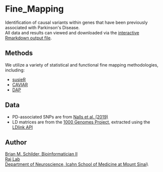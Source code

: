 # Fine_Mapping

Identification of causal variants within genes that have been previously associated with Parkinson's Disease.\
All data and results can viewed and downloaded via the [interactive Rmarkdown output file](https://rajlabmssm.github.io/Fine_Mapping/Fine_Mapping.html).

## Methods

We utilize a variety of statistical and functional fine mapping methodologies, including:
* [susieR](https://github.com/stephenslab/susieR)
* [CAVIAR](http://genetics.cs.ucla.edu/caviar/)
* [DAP](https://github.com/xqwen/dap)

## Data

* PD-associated SNPs are from [Nalls et al. (2019)](https://github.com/neurogenetics/meta5)
* LD matrices are from the [1000 Genomes Project](http://www.internationalgenome.org/),
extracted using the [LDlink API](https://ldlink.nci.nih.gov/?tab=apiaccess)


## Author

<a href="https://bschilder.github.io/BMSchilder/" target="_blank">Brian M. Schilder, Bioinformatician II</a>\
<a href="www.rajlab.org" target="_blank">Raj Lab</a>\
<a href="https://icahn.mssm.edu/about/departments/neuroscience" target="_blank">Department of Neuroscience, Icahn School of Medicine at Mount Sinai</a>\